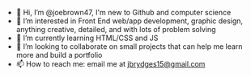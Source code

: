 - 👋 Hi, I’m @joebrown47, I'm new to Github and computer science
- 👀 I’m interested in Front End web/app development, graphic design, anything creative, detailed, and with lots of problem solving
- 🌱 I’m currently learning HTML/CSS and JS
- 💞️ I’m looking to collaborate on small projects that can help me learn more and build a portfolio
- 📫 How to reach me: email me at jbrydges15@gmail.com

<!---
joebrown47/joebrown47 is a ✨ special ✨ repository because its `README.md` (this file) appears on your GitHub profile.
You can click the Preview link to take a look at your changes.
--->
